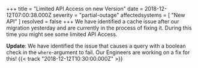 +++
title = "Limited API Access on new Version"
date = 2018-12-12T07:00:38.000Z
severity = "partial-outage"
affectedsystems = [
  "New API"
]
resolved = false
+++
We have identified a cache issue after our migration yesterday and are currently in the process of fixing it. During this time you might see some limited API Access.

**Update**: We have identified the issue that causes a query with a boolean check in the `where`-argument to fail. Our Engineers are working on a fix for this! {{< track "2018-12-12T10:30:00.000Z" >}}

